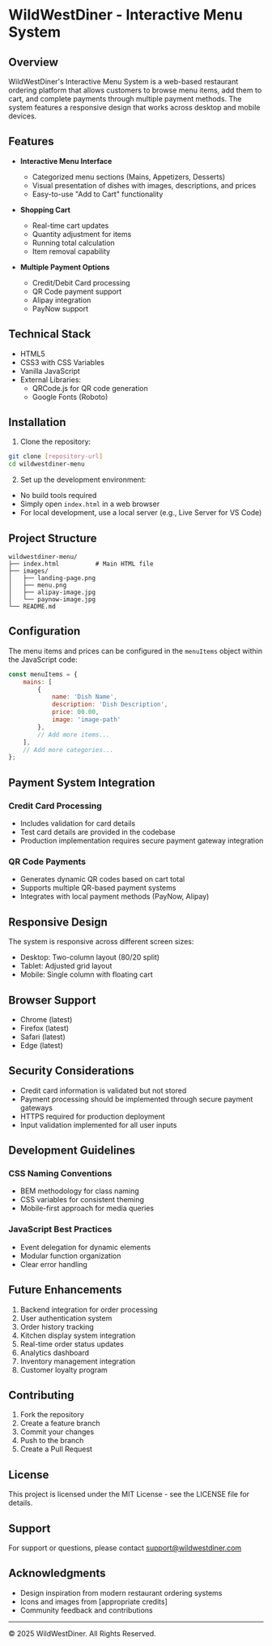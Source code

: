 # WildWestDiner - Interactive Menu System

## Overview
WildWestDiner's Interactive Menu System is a web-based restaurant ordering platform that allows customers to browse menu items, add them to cart, and complete payments through multiple payment methods. The system features a responsive design that works across desktop and mobile devices.

## Features
- **Interactive Menu Interface**
  - Categorized menu sections (Mains, Appetizers, Desserts)
  - Visual presentation of dishes with images, descriptions, and prices
  - Easy-to-use "Add to Cart" functionality

- **Shopping Cart**
  - Real-time cart updates
  - Quantity adjustment for items
  - Running total calculation
  - Item removal capability

- **Multiple Payment Options**
  - Credit/Debit Card processing
  - QR Code payment support
  - Alipay integration
  - PayNow support

## Technical Stack
- HTML5
- CSS3 with CSS Variables
- Vanilla JavaScript
- External Libraries:
  - QRCode.js for QR code generation
  - Google Fonts (Roboto)

## Installation

1. Clone the repository:
```bash
git clone [repository-url]
cd wildwestdiner-menu
```

2. Set up the development environment:
- No build tools required
- Simply open `index.html` in a web browser
- For local development, use a local server (e.g., Live Server for VS Code)

## Project Structure
```
wildwestdiner-menu/
├── index.html          # Main HTML file
├── images/            
│   ├── landing-page.png
│   ├── menu.png
│   ├── alipay-image.jpg
│   └── paynow-image.jpg
└── README.md
```

## Configuration
The menu items and prices can be configured in the `menuItems` object within the JavaScript code:

```javascript
const menuItems = {
    mains: [
        {
            name: 'Dish Name',
            description: 'Dish Description',
            price: 00.00,
            image: 'image-path'
        },
        // Add more items...
    ],
    // Add more categories...
};
```

## Payment System Integration

### Credit Card Processing
- Includes validation for card details
- Test card details are provided in the codebase
- Production implementation requires secure payment gateway integration

### QR Code Payments
- Generates dynamic QR codes based on cart total
- Supports multiple QR-based payment systems
- Integrates with local payment methods (PayNow, Alipay)

## Responsive Design
The system is responsive across different screen sizes:
- Desktop: Two-column layout (80/20 split)
- Tablet: Adjusted grid layout
- Mobile: Single column with floating cart

## Browser Support
- Chrome (latest)
- Firefox (latest)
- Safari (latest)
- Edge (latest)

## Security Considerations
- Credit card information is validated but not stored
- Payment processing should be implemented through secure payment gateways
- HTTPS required for production deployment
- Input validation implemented for all user inputs

## Development Guidelines

### CSS Naming Conventions
- BEM methodology for class naming
- CSS variables for consistent theming
- Mobile-first approach for media queries

### JavaScript Best Practices
- Event delegation for dynamic elements
- Modular function organization
- Clear error handling

## Future Enhancements
1. Backend integration for order processing
2. User authentication system
3. Order history tracking
4. Kitchen display system integration
5. Real-time order status updates
6. Analytics dashboard
7. Inventory management integration
8. Customer loyalty program

## Contributing
1. Fork the repository
2. Create a feature branch
3. Commit your changes
4. Push to the branch
5. Create a Pull Request

## License
This project is licensed under the MIT License - see the LICENSE file for details.

## Support
For support or questions, please contact [support@wildwestdiner.com](mailto:support@wildwestdiner.com)

## Acknowledgments
- Design inspiration from modern restaurant ordering systems
- Icons and images from [appropriate credits]
- Community feedback and contributions

---
© 2025 WildWestDiner. All Rights Reserved.
